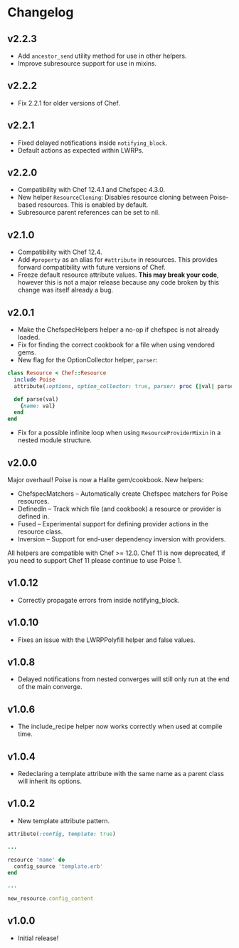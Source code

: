 # Changelog

## v2.2.3

* Add `ancestor_send` utility method for use in other helpers.
* Improve subresource support for use in mixins.

## v2.2.2

* Fix 2.2.1 for older versions of Chef.

## v2.2.1

* Fixed delayed notifications inside `notifying_block`.
* Default actions as expected within LWRPs.

## v2.2.0

* Compatibility with Chef 12.4.1 and Chefspec 4.3.0.
* New helper `ResourceCloning`: Disables resource cloning between Poise-based
  resources. This is enabled by default.
* Subresource parent references can be set to nil.

## v2.1.0

* Compatibility with Chef 12.4.
* Add `#property` as an alias for `#attribute` in resources. This provides
  forward compatibility with future versions of Chef.
* Freeze default resource attribute values. **This may break your code**,
  however this is not a major release because any code broken by this change
  was itself already a bug.

## v2.0.1

* Make the ChefspecHelpers helper a no-op if chefspec is not already loaded.
* Fix for finding the correct cookbook for a file when using vendored gems.
* New flag for the OptionCollector helper, `parser`:

```ruby
class Resource < Chef::Resource
  include Poise
  attribute(:options, option_collector: true, parser: proc {|val| parse(val) })

  def parse(val)
    {name: val}
  end
end
```

* Fix for a possible infinite loop when using `ResourceProviderMixin` in a nested
  module structure.

## v2.0.0

Major overhaul! Poise is now a Halite gem/cookbook. New helpers:

* ChefspecMatchers – Automatically create Chefspec matchers for Poise resources.
* DefinedIn – Track which file (and cookbook) a resource or provider is defined in.
* Fused – Experimental support for defining provider actions in the resource class.
* Inversion – Support for end-user dependency inversion with providers.

All helpers are compatible with Chef >= 12.0. Chef 11 is now deprecated, if you
need to support Chef 11 please continue to use Poise 1.

## v1.0.12

* Correctly propagate errors from inside notifying_block.

## v1.0.10

* Fixes an issue with the LWRPPolyfill helper and false values.


## v1.0.8

* Delayed notifications from nested converges will still only run at the end of
  the main converge.

## v1.0.6

* The include_recipe helper now works correctly when used at compile time.

## v1.0.4

* Redeclaring a template attribute with the same name as a parent class will
  inherit its options.

## v1.0.2

* New template attribute pattern.

```ruby
attribute(:config, template: true)

...

resource 'name' do
  config_source 'template.erb'
end

...

new_resource.config_content
```

## v1.0.0

* Initial release!
